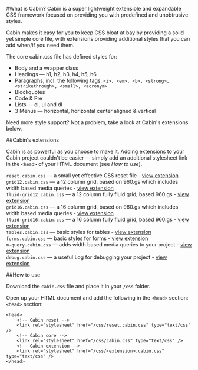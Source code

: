 #What is Cabin?
Cabin is a super lightweight extensible and expandable CSS framework focused on providing you with predefined and unobtrusive styles.

Cabin makes it easy for you to keep CSS bloat at bay by providing a solid yet simple core file, with extensions providing additional styles that you can add when/if you need them. 

The core cabin.css file has defined styles for:

<ul>
	<li>Body and a wrapper class</li>
	<li>Headings &mdash; h1, h2, h3, h4, h5, h6</li>
	<li>Paragraphs, incl. the following tags: <code>&lt;i&gt;, &lt;em&gt;, &lt;b&gt;, &lt;strong&gt;, &lt;strikethrough&gt;, &lt;small&gt;, &lt;acronym&gt;</code></li>
	<li>Blockquotes</li>
	<li>Code &amp; Pre</li>
	<li>Lists &mdash; ol, ul and dl</li>
	<li>3 Menus &mdash; horizontal, horizontal center aligned &amp; vertical</li>
</ul>

Need more style support? Not a problem, take a look at Cabin's extensions below.

##Cabin's extensions

Cabin is as powerful as you choose to make it. Adding extensions to your Cabin project couldn't be easier &mdash; simply add an additional stylesheet link in the <code>&lt;head&gt;</code> of your HTML document (see <i>How to use</i>).

<code>reset.cabin.css</code> &mdash; a small yet effective CSS reset file - [view extension](https://github.com/Cabincss/Cabin-Extensions/tree/master/Reset)
<br/>
<code>grid12.cabin.css</code> &mdash; a 12 column grid, based on 960.gs which includes width based media queries - [view extension](https://github.com/Cabincss/Cabin-Extensions/tree/master/12%20Col)
<br/>
<code>fluid-grid12.cabin.css</code> &mdash; a 12 column fully fluid grid, based 960.gs - [view extension](https://github.com/Cabincss/Cabin-Extensions/tree/master/12%20Col%20Fluid)
<br/>
<code>grid16.cabin.css</code> &mdash; a 16 column grid, based on 960.gs which includes width based media queries - [view extension](https://github.com/Cabincss/Cabin-Extensions/tree/master/16%20Col)
<br/>
<code>fluid-grid16.cabin.css</code> &mdash; a 16 column fully fluid grid, based 960.gs - [view extension](https://github.com/Cabincss/Cabin-Extensions/tree/master/16%20Col%20Fluid)
<br/>
<code>tables.cabin.css</code> &mdash; basic styles for tables - [view extension](https://github.com/Cabincss/Cabin-Extensions/tree/master/Tables)
<br/>
<code>forms.cabin.css</code> &mdash; basic styles for forms - [view extension](https://github.com/Cabincss/Cabin-Extensions/tree/master/Forms)
<br/>
<code>m-query.cabin.css</code> &mdash; adds width based media queries to your project - [view extension](https://github.com/Cabincss/Cabin-Extensions/tree/master/Media%20Query)
<br/>
<code>debug.cabin.css</code> &mdash; a useful Log for debugging your project - [view extension](https://github.com/Cabincss/Cabin-Extensions/tree/master/Debug)

##How to use

Download the <code>cabin.css</code> file and place it in your <code>/css</code> folder.

Open up your HTML document and add the following in the <code>&lt;head&gt;</code> section:
<code>&lt;head&gt;</code> section:
<pre><code>&lt;head&gt;
	&lt;!-- Cabin reset --&gt;
	&lt;link rel="stylesheet" href="/css/reset.cabin.css" type="text/css" /&gt;
	&lt;!-- Cabin core --&gt;
	&lt;link rel="stylesheet" href="/css/cabin.css" type="text/css" /&gt;
	&lt;!-- Cabin extension --&gt;
	&lt;link rel="stylesheet" href="/css/&lt;extension&gt;.cabin.css" type="text/css" /&gt;
&lt;/head&gt;
</code></pre>